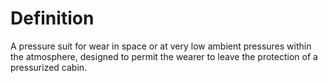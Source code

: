 # Definition

A pressure suit for wear in space or at very low ambient pressures
within the atmosphere, designed to permit the wearer to leave the
protection of a pressurized cabin.
